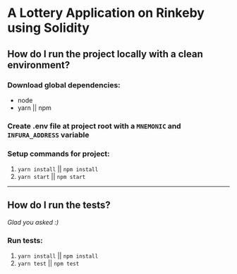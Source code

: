 # A Lottery Application on Rinkeby using Solidity

##  How do I run the project locally with a clean environment?
### Download global dependencies:
  - node
  - yarn || npm

### Create .env file at project root with a `MNEMONIC` and `INFURA_ADDRESS` variable

### Setup commands for project:
1. `yarn install` || `npm install`
1. `yarn start` || `npm start`
--------------------------
## How do I run the tests?
_Glad you asked :)_
### Run tests:
1. `yarn install` || `npm install`
1. `yarn test` || `npm test`
